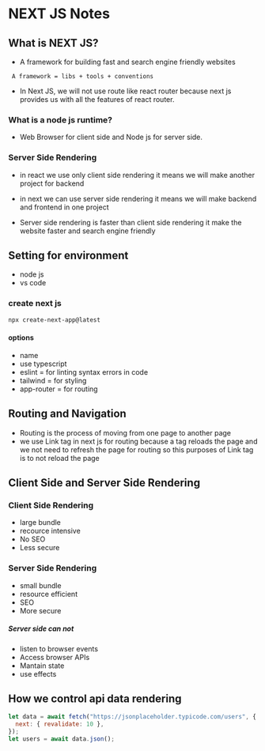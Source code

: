 # NEXT JS Notes

## What is NEXT JS?

- A framework for building fast and search engine friendly websites

```Answer
 A framework = libs + tools + conventions
```

- In Next JS, we will not use route like react router because next js provides us with all the features of react router.

### What is a node js runtime?

- Web Browser for client side and Node js for server side.

### Server Side Rendering

- in react we use only client side rendering it means we will make another project for backend
- in next we can use server side rendering it means we will make backend and frontend in one project

- Server side rendering is faster than client side rendering it make the website faster and search engine friendly

## Setting for environment

- node js
- vs code

### create next js

```bash
npx create-next-app@latest
```

#### options

- name
- use typescript
- eslint = for linting syntax errors in code
- tailwind = for styling
- app-router = for routing

## Routing and Navigation

- Routing is the process of moving from one page to another page
- we use Link tag in next js for routing because a tag reloads the page and we not need to refresh the page for routing so this purposes of Link tag is to not reload the page

## Client Side and Server Side Rendering

### Client Side Rendering

- large bundle
- recource intensive
- No SEO
- Less secure

### Server Side Rendering

- small bundle
- resource efficient
- SEO
- More secure

##### Server side can not

- listen to browser events
- Access browser APIs
- Mantain state
- use effects

## How we control api data rendering

```jsx
let data = await fetch("https://jsonplaceholder.typicode.com/users", {
  next: { revalidate: 10 },
});
let users = await data.json();
```
